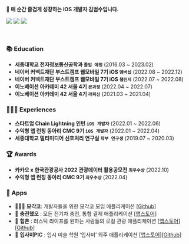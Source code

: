 **👋 매 순간 즐겁게 성장하는 iOS 개발자 김범수입니다.**
<p>
  <a href="https://exclusive-golf-d92.notion.site/9161b2ad364b46afb7bb04e4a1ffd12c?v=16b382460b534791892e323730427c3f" target="_blank"><img src="https://img.shields.io/badge/-TechBlog-black?logo=notion&logoColor=white?style=flat"/></a>
  <a href="https://www.linkedin.com/in/%EB%B2%94%EC%88%98-%EA%B9%80-66012b23a/" target="_blank"><img src="https://img.shields.io/badge/LinkedIn-0A66C2?style=flat-square&logo=Linkedin&logoColor=white"/></a>
  <a href="mailto:bsbs7605@gmail.com" target="_blank"><img src="https://img.shields.io/badge/Gmail-EA4335?style=flat-square&logo=Gmail&logoColor=white"/></a>
</p>

<br/>

### 📚 Education

- **세종대학교 전자정보통신공학과 `졸업 예정`** (2016.03 ~ 2023.02)<br/>
- **네이버 커넥트재단 부스트캠프 웹모바일 7기 iOS `멤버십`** (2022.08 ~ 2022.12)<br/>
- **네이버 커넥트재단 부스트캠프 웹모바일 7기 iOS `챌린지`** (2022.07 ~ 2022.08)<br/>
- **이노베이션 아카데미 42 서울 4기 `본과정`** (2022.04 ~ 2022.07)<br/>
- **이노베이션 아카데미 42 서울 4기 `라피신`** (2021.03 ~ 2021.04)<br/>


### 🙋🏻‍♂️ Experiences

- **스타트업 Chain Lightning 인턴 `iOS 개발자`** (2022.01 ~ 2022.06) </br>
- **수익형 앱 런칭 동아리 CMC 9기 `iOS 개발자`** (2022.01 ~ 2022.04) </br>
- **세종대학교 멀티미디어 신호처리 연구실 `학부 연구생`** (2019.07 ~ 2020.03) </br>


### 🏆️ Awards

- **카카오 x 한국관광공사 2022 관광데이터 활용공모전 `최우수상`** (2022.10) </br>
- **수익형 앱 런칭 동아리 CMC 9기 `최우수상`** (2022.04) </br>

### 📱 Apps

- 🧑🏻‍💻 **모각코**: 개발자들을 위한 모각코 모임 에플리케이션 [[Github](https://github.com/boostcampwm-2022/iOS04-Mogakco)]
- 🔋 **충전했오** : 모든 전기차 충전, 통합 결제 애플리케이션 [[앱스토어](https://github.com/jeonyeohun/SaeSeomBot)]
- 🌾 **힙촌** : 러스틱 라이프를 원하는 사람들의 로컬 관광 애플리케이션 [[앱스토어](https://apps.apple.com/kr/app/%ED%9E%99%EC%B4%8C/id1616878735)][[Github](https://github.com/HipChon/hipchon-ios)]
- 🎨 **입사미PIC** : 입시 미술 학원 ‘입사미’ 외주 애플리케이션 [[앱스토어](https://apps.apple.com/kr/app/%EC%9E%85%EC%82%AC%EB%AF%B8/id1571087217)][[Github](https://github.com/Ipsami/Impsami_PIC_iOS)]
